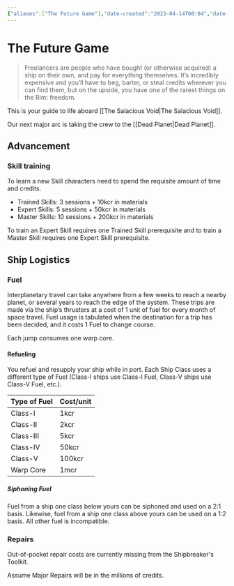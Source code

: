 ```yaml
---
{"aliases":["The Future Game"],"date-created":"2023-04-14T00:04","date-modified":"2023-04-18T13:19","dg-publish":true,"linter-yaml-title-alias":"The Future Game","tags":["mosh"],"title":"The Future Game","up":"[[mothership]]","permalink":"/spaces/mosh/support/tfg/","dgPassFrontmatter":true}
---
```



# The Future Game

> Freelancers are people who have bought (or otherwise acquired) a ship on their own, and pay for everything themselves. It’s incredibly expensive and you’ll have to beg, barter, or steal credits wherever you can find them, but on the upside, you have one of the rarest things on the Rim: freedom.

This is your guide to life aboard [[The Salacious Void\|The Salacious Void]].

Our next major arc is taking the crew to the [[Dead Planet\|Dead Planet]].

## Advancement

### Skill training

To learn a new Skill characters need to spend the requisite amount of time and credits.

- Trained Skills: 3 sessions + 10kcr in materials
- Expert Skills: 5 sessions + 50kcr in materials
- Master Skills: 10 sessions + 200kcr in materials
  
To train an Expert Skill requires one Trained Skill prerequisite and to train a Master Skill requires one Expert Skill prerequisite.

## Ship Logistics

### Fuel

Interplanetary travel can take anywhere from a few weeks to reach a nearby planet, or several years to reach the edge of the system. These trips are made via the ship’s thrusters at a cost of 1 unit of fuel for every month of space travel. Fuel usage is tabulated when the destination for a trip has been decided, and it costs 1 Fuel to change course.

Each jump consumes one warp core.

#### Refueling

You refuel and resupply your ship while in port. Each Ship Class uses a different type of Fuel (Class-I ships use Class-I Fuel, Class-V ships use Class-V Fuel, etc.).

| Type of Fuel | Cost/unit |
| ------------ | --------- |
| Class-I      | 1kcr      |
| Class-II     | 2kcr      |
| Class-III    | 5kcr      |
| Class-IV     | 50kcr     |
| Class-V      | 100kcr    |
| Warp Core    | 1mcr      | 

##### Siphoning Fuel

Fuel from a ship one class below yours can be siphoned and used on a 2:1 basis. Likewise, fuel from a ship one class above yours can be used on a 1:2 basis. All other fuel is incompatible.

### Repairs

Out-of-pocket repair costs are currently missing from the Shipbreaker's Toolkit.

Assume Major Repairs will be in the millions of credits.
